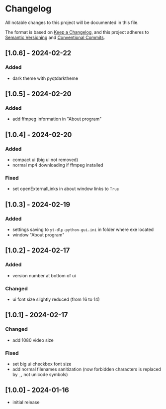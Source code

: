 # Changelog

All notable changes to this project will be documented in this file.

The format is based on [Keep a Changelog],
and this project adheres to [Semantic Versioning] and [Conventional Commits].

## [1.0.6] - 2024-02-22

### Added

- dark theme with pyqtdarktheme

## [1.0.5] - 2024-02-20

### Added

- add ffmpeg information in "About program"

## [1.0.4] - 2024-02-20

### Added

- compact ui (big ui not removed)
- normal mp4 downloading if ffmpeg installed

### Fixed

- set openExternalLinks in about window links to `True`

## [1.0.3] - 2024-02-19

### Added

- settings saving to `yt-dlp-python-gui.ini` in folder where exe located
- window "About program"

## [1.0.2] - 2024-02-17

### Added

- version number at bottom of ui

### Changed

- ui font size slightly reduced (from 16 to 14)

## [1.0.1] - 2024-02-17

### Changed

- add 1080 video size

### Fixed

- set big ui checkbox font size
- add normal filenames sanitization (now forbidden characters is replaced by `_`, not unicode symbols)

## [1.0.0] - 2024-01-16

- initial release

<!-- Links -->
[keep a changelog]: https://keepachangelog.com/en/1.0.0/
[semantic versioning]: https://semver.org/spec/v2.0.0.html
[conventional commits]: https://www.conventionalcommits.org/en/v1.0.0/
